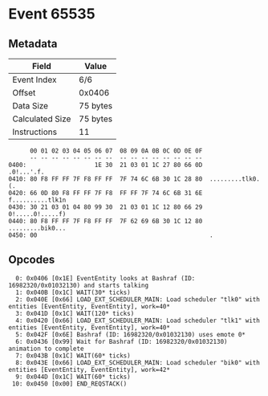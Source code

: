 # Event 65535

## Metadata

| Field           | Value    |
|-----------------|----------|
| Event Index     | 6/6      |
| Offset          | 0x0406   |
| Data Size       | 75 bytes |
| Calculated Size | 75 bytes |
| Instructions    | 11       |

```
      00 01 02 03 04 05 06 07  08 09 0A 0B 0C 0D 0E 0F
      -- -- -- -- -- -- -- --  -- -- -- -- -- -- -- --
0400:                   1E 30  21 03 01 1C 27 80 66 0D        .0!...'.f.
0410: 80 F8 FF FF 7F F8 FF FF  7F 74 6C 6B 30 1C 28 80  .........tlk0.(.
0420: 66 0D 80 F8 FF FF 7F F8  FF FF 7F 74 6C 6B 31 6E  f..........tlk1n
0430: 30 21 03 01 04 80 99 30  21 03 01 1C 12 80 66 29  0!.....0!.....f)
0440: 80 F8 FF FF 7F F8 FF FF  7F 62 69 6B 30 1C 12 80  .........bik0...
0450: 00                                                .               
```

## Opcodes

```
  0: 0x0406 [0x1E] EventEntity looks at Bashraf (ID: 16982320/0x01032130) and starts talking
  1: 0x040B [0x1C] WAIT(30* ticks)
  2: 0x040E [0x66] LOAD_EXT_SCHEDULER_MAIN: Load scheduler "tlk0" with entities [EventEntity, EventEntity], work=40*
  3: 0x041D [0x1C] WAIT(120* ticks)
  4: 0x0420 [0x66] LOAD_EXT_SCHEDULER_MAIN: Load scheduler "tlk1" with entities [EventEntity, EventEntity], work=40*
  5: 0x042F [0x6E] Bashraf (ID: 16982320/0x01032130) uses emote 0*
  6: 0x0436 [0x99] Wait for Bashraf (ID: 16982320/0x01032130) animation to complete
  7: 0x043B [0x1C] WAIT(60* ticks)
  8: 0x043E [0x66] LOAD_EXT_SCHEDULER_MAIN: Load scheduler "bik0" with entities [EventEntity, EventEntity], work=42*
  9: 0x044D [0x1C] WAIT(60* ticks)
 10: 0x0450 [0x00] END_REQSTACK()
```

